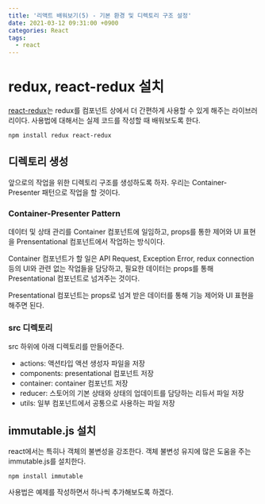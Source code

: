 ```yaml
---
title: '리액트 배워보기(5) - 기본 환경 및 디렉토리 구조 설정'
date: 2021-03-12 09:31:00 +0900
categories: React
tags:
  - react
---
```


# redux, react-redux 설치
[react-redux](https://react-redux.js.org/)는 redux를 컴포넌트 상에서 더 간편하게 사용할 수 있게 해주는 라이브러리이다.
사용법에 대해서는 실제 코드를 작성할 때 배워보도록 한다.

```
npm install redux react-redux
```

## 디렉토리 생성
앞으로의 작업을 위한 디렉토리 구조를 생성하도록 하자.
우리는 Container-Presenter 패턴으로 작업을 할 것이다.

### Container-Presenter Pattern
데이터 및 상태 관리를 Container 컴포넌트에 일임하고,
props를 통한 제어와 UI 표현을 Prensentational 컴포넌트에서 작업하는 방식이다.

Container 컴포넌트가 할 일은 API Request, Exception Error, redux connection 등의 UI와 관련 없는 작업들을 담당하고,
필요한 데이터는 props를 통해 Presentational 컴포넌트로 넘겨주는 것이다.

Presentational 컴포넌트는 props로 넘겨 받은 데이터를 통해 기능 제어와 UI 표현을 해주면 된다.

### src 디렉토리
src 하위에 아래 디렉토리를 만들어준다.

- actions: 액션타입 액션 생성자 파일을 저장
- components: presentational 컴포넌트 저장
- container: container 컴포넌트 저장
- reducer: 스토어의 기본 상태와 상태의 업데이트를 담당하는 리듀서 파일 저장
- utils: 일부 컴포넌트에서 공통으로 사용하는 파일 저장

## immutable.js 설치
react에서는 특히나 객체의 불변성을 강조한다.
객체 불변성 유지에 많은 도움을 주는 immutable.js를 설치한다.

```
npm install immutable
```

사용법은 예제를 작성하면서 하나씩 추가해보도록 하겠다.